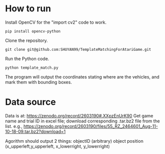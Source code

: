 # How to run

Install OpenCV for the "import cv2" code to work.

``` 
pip install opencv-python
``` 
Clone the repository.
``` 
git clone git@github.com:SHUYAN99/TemplateMatchingForAtariGame.git
``` 
Run the Python code.
``` 
python template_match.py
``` 
The program will output the coordinates stating where are the vehicles, and mark them with bounding boxes.

# Data source
Data is at: https://zenodo.org/record/2603190#.XXpzEnUrK90
Get game name and trial ID in excel file;
download corresponding .tar.bz2 file from the list.
e.g., https://zenodo.org/record/2603190/files/55_RZ_2464601_Aug-11-10-18-09.tar.bz2?download=1

Agorithm should output 2 things:
objectID (arbitrary)
object position (x_upperleft,y_upperleft, x_lowerright, y_lowerright)
